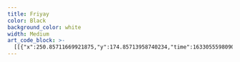 ```yaml
---
title: Friyay
color: Black
background_color: white
width: Medium
art_code_block: >-
  [[{"x":250.85711669921875,"y":174.85713958740234,"time":1633055598090,"color":"black"},{"x":246.85711669921875,"y":168.85713958740234,"time":1633055598194,"color":"black"},{"x":239.85711669921875,"y":165.85713958740234,"time":1633055598244,"color":"black"},{"x":233.85711669921875,"y":165.85713958740234,"time":1633055598277,"color":"black"},{"x":226.85711669921875,"y":165.85713958740234,"time":1633055598311,"color":"black"},{"x":218.85711669921875,"y":168.85713958740234,"time":1633055598344,"color":"black"},{"x":209.85711669921875,"y":173.85713958740234,"time":1633055598378,"color":"black"},{"x":205.85711669921875,"y":181.85713958740234,"time":1633055598410,"color":"black"},{"x":201.85711669921875,"y":190.85713958740234,"time":1633055598443,"color":"black"},{"x":200.85711669921875,"y":200.85713958740234,"time":1633055598477,"color":"black"},{"x":200.85711669921875,"y":210.85713958740234,"time":1633055598510,"color":"black"},{"x":203.85711669921875,"y":220.85713958740234,"time":1633055598544,"color":"black"},{"x":212.85711669921875,"y":232.85713958740234,"time":1633055598593,"color":"black"},{"x":218.85711669921875,"y":235.85713958740234,"time":1633055598611,"color":"black"},{"x":224.85711669921875,"y":237.85713958740234,"time":1633055598631,"color":"black"},{"x":230.85711669921875,"y":239.85713958740234,"time":1633055598648,"color":"black"},{"x":243.85711669921875,"y":240.85713958740234,"time":1633055598677,"color":"black"},{"x":258.85711669921875,"y":237.85713958740234,"time":1633055598711,"color":"black"},{"x":264.85711669921875,"y":234.85713958740234,"time":1633055598727,"color":"black"},{"x":271.85711669921875,"y":231.85713958740234,"time":1633055598744,"color":"black"},{"x":276.85711669921875,"y":226.85713958740234,"time":1633055598760,"color":"black"},{"x":282.85711669921875,"y":218.85713958740234,"time":1633055598795,"color":"black"},{"x":283.85711669921875,"y":213.85713958740234,"time":1633055598811,"color":"black"},{"x":283.85711669921875,"y":204.85713958740234,"time":1633055598844,"color":"black"},{"x":279.85711669921875,"y":195.85713958740234,"time":1633055598877,"color":"black"},{"x":277.85711669921875,"y":189.85713958740234,"time":1633055598894,"color":"black"},{"x":269.85711669921875,"y":181.85713958740234,"time":1633055598927,"color":"black"},{"x":263.85711669921875,"y":178.85713958740234,"time":1633055598944,"color":"black"},{"x":258.85711669921875,"y":175.85713958740234,"time":1633055598961,"color":"black"},{"x":253.85711669921875,"y":171.85713958740234,"time":1633055598977,"color":"black"},{"x":241.85711669921875,"y":166.85713958740234,"time":1633055599010,"color":"black"},{"x":236.85711669921875,"y":165.85713958740234,"time":1633055599029,"color":"black"},{"x":231.85711669921875,"y":165.85713958740234,"time":1633055599045,"color":"black"},{"x":241.85711669921875,"y":166.85713958740234,"time":1633055599010,"color":"black"}],[{"x":236.85711669921875,"y":106.85713958740234,"time":1633055599956,"color":"black"},{"x":240.85711669921875,"y":109.85713958740234,"time":1633055600080,"color":"black"},{"x":239.85711669921875,"y":115.85713958740234,"time":1633055600112,"color":"black"},{"x":238.85711669921875,"y":122.85713958740234,"time":1633055600148,"color":"black"},{"x":237.85711669921875,"y":128.85713958740234,"time":1633055600188,"color":"black"},{"x":236.85711669921875,"y":133.85713958740234,"time":1633055600224,"color":"black"},{"x":239.85711669921875,"y":139.85713958740234,"time":1633055600274,"color":"black"},{"x":242.85711669921875,"y":143.85713958740234,"time":1633055600307,"color":"black"},{"x":252.85711669921875,"y":149.85713958740234,"time":1633055600346,"color":"black"},{"x":260.85711669921875,"y":151.85713958740234,"time":1633055600379,"color":"black"},{"x":265.85711669921875,"y":152.85713958740234,"time":1633055600395,"color":"black"},{"x":279.85711669921875,"y":157.85713958740234,"time":1633055600446,"color":"black"},{"x":287.85711669921875,"y":161.85713958740234,"time":1633055600479,"color":"black"},{"x":294.85711669921875,"y":166.85713958740234,"time":1633055600513,"color":"black"},{"x":298.85711669921875,"y":169.85713958740234,"time":1633055600529,"color":"black"},{"x":301.85711669921875,"y":173.85713958740234,"time":1633055600546,"color":"black"},{"x":304.85711669921875,"y":177.85713958740234,"time":1633055600564,"color":"black"},{"x":312.85711669921875,"y":188.85713958740234,"time":1633055600612,"color":"black"},{"x":315.85711669921875,"y":196.85713958740234,"time":1633055600646,"color":"black"},{"x":317.85711669921875,"y":204.85713958740234,"time":1633055600679,"color":"black"},{"x":314.85711669921875,"y":212.85713958740234,"time":1633055600712,"color":"black"},{"x":310.85711669921875,"y":219.85713958740234,"time":1633055600746,"color":"black"},{"x":306.85711669921875,"y":226.85713958740234,"time":1633055600779,"color":"black"},{"x":300.85711669921875,"y":233.85713958740234,"time":1633055600812,"color":"black"},{"x":296.85711669921875,"y":236.85713958740234,"time":1633055600829,"color":"black"},{"x":291.85711669921875,"y":239.85713958740234,"time":1633055600846,"color":"black"},{"x":287.85711669921875,"y":242.85713958740234,"time":1633055600863,"color":"black"},{"x":282.85711669921875,"y":247.85713958740234,"time":1633055600896,"color":"black"},{"x":276.85711669921875,"y":251.85713958740234,"time":1633055600929,"color":"black"},{"x":268.85711669921875,"y":253.85713958740234,"time":1633055600963,"color":"black"},{"x":263.85711669921875,"y":254.85713958740234,"time":1633055600979,"color":"black"},{"x":254.85711669921875,"y":258.85713958740234,"time":1633055601028,"color":"black"},{"x":247.85711669921875,"y":261.85713958740234,"time":1633055601063,"color":"black"},{"x":239.85711669921875,"y":265.85713958740234,"time":1633055601097,"color":"black"},{"x":234.85711669921875,"y":271.85713958740234,"time":1633055601131,"color":"black"},{"x":233.85711669921875,"y":277.85713958740234,"time":1633055601163,"color":"black"},{"x":234.85711669921875,"y":283.85713958740234,"time":1633055601196,"color":"black"},{"x":237.85711669921875,"y":288.85713958740234,"time":1633055601229,"color":"black"},{"x":241.85711669921875,"y":293.85713958740234,"time":1633055601264,"color":"black"},{"x":247.85711669921875,"y":298.85713958740234,"time":1633055601296,"color":"black"},{"x":252.85711669921875,"y":303.85713958740234,"time":1633055601330,"color":"black"},{"x":258.85711669921875,"y":307.85713958740234,"time":1633055601366,"color":"black"},{"x":270.85711669921875,"y":312.85713958740234,"time":1633055601418,"color":"black"},{"x":275.85711669921875,"y":313.85713958740234,"time":1633055601435,"color":"black"},{"x":281.85711669921875,"y":314.85713958740234,"time":1633055601464,"color":"black"},{"x":286.85711669921875,"y":314.85713958740234,"time":1633055601483,"color":"black"},{"x":293.85711669921875,"y":312.85713958740234,"time":1633055601505,"color":"black"},{"x":308.85711669921875,"y":308.85713958740234,"time":1633055601525,"color":"black"},{"x":325.85711669921875,"y":298.85713958740234,"time":1633055601561,"color":"black"},{"x":331.85711669921875,"y":291.85713958740234,"time":1633055601602,"color":"black"},{"x":333.85711669921875,"y":283.85713958740234,"time":1633055601630,"color":"black"},{"x":331.85711669921875,"y":276.85713958740234,"time":1633055601665,"color":"black"},{"x":325.85711669921875,"y":266.85713958740234,"time":1633055601715,"color":"black"},{"x":321.85711669921875,"y":262.85713958740234,"time":1633055601772,"color":"black"},{"x":318.85711669921875,"y":258.85713958740234,"time":1633055601813,"color":"black"},{"x":322.85711669921875,"y":261.85713958740234,"time":1633055601881,"color":"black"},{"x":332.85711669921875,"y":268.85713958740234,"time":1633055601920,"color":"black"},{"x":337.85711669921875,"y":270.85713958740234,"time":1633055601948,"color":"black"},{"x":343.85711669921875,"y":273.85713958740234,"time":1633055601964,"color":"black"},{"x":351.85711669921875,"y":275.85713958740234,"time":1633055601985,"color":"black"},{"x":359.85711669921875,"y":276.85713958740234,"time":1633055602008,"color":"black"},{"x":374.85711669921875,"y":276.85713958740234,"time":1633055602033,"color":"black"},{"x":390.85711669921875,"y":271.85713958740234,"time":1633055602072,"color":"black"},{"x":402.85711669921875,"y":261.85713958740234,"time":1633055602102,"color":"black"},{"x":412.85711669921875,"y":248.85713958740234,"time":1633055602131,"color":"black"},{"x":415.85711669921875,"y":235.85713958740234,"time":1633055602170,"color":"black"},{"x":412.85711669921875,"y":223.85713958740234,"time":1633055602193,"color":"black"},{"x":405.85711669921875,"y":210.85713958740234,"time":1633055602246,"color":"black"},{"x":398.85711669921875,"y":198.85713958740234,"time":1633055602264,"color":"black"},{"x":391.85711669921875,"y":187.85713958740234,"time":1633055602286,"color":"black"},{"x":382.85711669921875,"y":179.85713958740234,"time":1633055602336,"color":"black"},{"x":370.85711669921875,"y":174.85713958740234,"time":1633055602367,"color":"black"},{"x":360.85711669921875,"y":172.85713958740234,"time":1633055602398,"color":"black"},{"x":350.85711669921875,"y":172.85713958740234,"time":1633055602423,"color":"black"},{"x":345.85711669921875,"y":173.85713958740234,"time":1633055602449,"color":"black"},{"x":340.85711669921875,"y":174.85713958740234,"time":1633055602476,"color":"black"},{"x":347.85711669921875,"y":174.85713958740234,"time":1633055602543,"color":"black"},{"x":365.85711669921875,"y":165.85713958740234,"time":1633055602595,"color":"black"},{"x":371.85711669921875,"y":160.85713958740234,"time":1633055602614,"color":"black"},{"x":378.85711669921875,"y":150.85713958740234,"time":1633055602638,"color":"black"},{"x":380.85711669921875,"y":141.85713958740234,"time":1633055602688,"color":"black"},{"x":377.85711669921875,"y":131.85713958740234,"time":1633055602720,"color":"black"},{"x":369.85711669921875,"y":120.85713958740234,"time":1633055602756,"color":"black"},{"x":365.85711669921875,"y":115.85713958740234,"time":1633055602788,"color":"black"},{"x":350.85711669921875,"y":98.85713958740234,"time":1633055602826,"color":"black"},{"x":343.85711669921875,"y":93.85713958740234,"time":1633055602857,"color":"black"},{"x":331.85711669921875,"y":85.85713958740234,"time":1633055602889,"color":"black"},{"x":324.85711669921875,"y":81.85713958740234,"time":1633055602905,"color":"black"},{"x":300.85711669921875,"y":75.85713958740234,"time":1633055602926,"color":"black"},{"x":282.85711669921875,"y":74.85713958740234,"time":1633055602958,"color":"black"},{"x":273.85711669921875,"y":76.85713958740234,"time":1633055602982,"color":"black"},{"x":255.85711669921875,"y":84.85713958740234,"time":1633055603007,"color":"black"},{"x":248.85711669921875,"y":89.85713958740234,"time":1633055603036,"color":"black"},{"x":240.85711669921875,"y":114.85713958740234,"time":1633055603089,"color":"black"},{"x":245.85711669921875,"y":121.85713958740234,"time":1633055603123,"color":"black"},{"x":248.85711669921875,"y":89.85713958740234,"time":1633055603036,"color":"black"}],[{"x":208.85711669921875,"y":149.85713958740234,"time":1633055603637,"color":"black"},{"x":215.85711669921875,"y":145.85713958740234,"time":1633055603722,"color":"black"},{"x":219.85711669921875,"y":139.85713958740234,"time":1633055603740,"color":"black"},{"x":222.85711669921875,"y":131.85713958740234,"time":1633055603773,"color":"black"},{"x":222.85711669921875,"y":121.85713958740234,"time":1633055603833,"color":"black"},{"x":219.85711669921875,"y":114.85713958740234,"time":1633055603872,"color":"black"},{"x":215.85711669921875,"y":106.85713958740234,"time":1633055603908,"color":"black"},{"x":211.85711669921875,"y":102.85713958740234,"time":1633055603951,"color":"black"},{"x":199.85711669921875,"y":92.85713958740234,"time":1633055603990,"color":"black"},{"x":189.85711669921875,"y":86.85713958740234,"time":1633055604029,"color":"black"},{"x":176.85711669921875,"y":81.85713958740234,"time":1633055604045,"color":"black"},{"x":170.85711669921875,"y":80.85713958740234,"time":1633055604076,"color":"black"},{"x":154.85711669921875,"y":80.85713958740234,"time":1633055604120,"color":"black"},{"x":120.85711669921875,"y":95.85713958740234,"time":1633055604156,"color":"black"},{"x":116.85711669921875,"y":110.85713958740234,"time":1633055604207,"color":"black"},{"x":117.85711669921875,"y":122.85713958740234,"time":1633055604239,"color":"black"},{"x":120.85711669921875,"y":132.85713958740234,"time":1633055604273,"color":"black"},{"x":126.85711669921875,"y":143.85713958740234,"time":1633055604307,"color":"black"},{"x":134.85711669921875,"y":153.85713958740234,"time":1633055604343,"color":"black"},{"x":149.85711669921875,"y":166.85713958740234,"time":1633055604394,"color":"black"},{"x":161.85711669921875,"y":172.85713958740234,"time":1633055604426,"color":"black"},{"x":167.85711669921875,"y":174.85713958740234,"time":1633055604457,"color":"black"},{"x":178.85711669921875,"y":178.85713958740234,"time":1633055604499,"color":"black"},{"x":169.85711669921875,"y":175.85713958740234,"time":1633055604588,"color":"black"},{"x":163.85711669921875,"y":174.85713958740234,"time":1633055604610,"color":"black"},{"x":155.85711669921875,"y":174.85713958740234,"time":1633055604644,"color":"black"},{"x":135.85711669921875,"y":174.85713958740234,"time":1633055604674,"color":"black"},{"x":124.85711669921875,"y":175.85713958740234,"time":1633055604705,"color":"black"},{"x":109.85711669921875,"y":180.85713958740234,"time":1633055604736,"color":"black"},{"x":96.85711669921875,"y":186.85713958740234,"time":1633055604772,"color":"black"},{"x":89.85711669921875,"y":196.85713958740234,"time":1633055604821,"color":"black"},{"x":82.85711669921875,"y":215.85713958740234,"time":1633055604862,"color":"black"},{"x":88.85711669921875,"y":224.85713958740234,"time":1633055604902,"color":"black"},{"x":98.85711669921875,"y":231.85713958740234,"time":1633055604971,"color":"black"},{"x":125.85711669921875,"y":241.85713958740234,"time":1633055605011,"color":"black"},{"x":145.85711669921875,"y":247.85713958740234,"time":1633055605042,"color":"black"},{"x":154.85711669921875,"y":249.85713958740234,"time":1633055605074,"color":"black"},{"x":163.85711669921875,"y":249.85713958740234,"time":1633055605108,"color":"black"},{"x":154.85711669921875,"y":252.85713958740234,"time":1633055605211,"color":"black"},{"x":147.85711669921875,"y":255.85713958740234,"time":1633055605233,"color":"black"},{"x":140.85711669921875,"y":260.85713958740234,"time":1633055605250,"color":"black"},{"x":126.85711669921875,"y":271.85713958740234,"time":1633055605279,"color":"black"},{"x":120.85711669921875,"y":282.85713958740234,"time":1633055605312,"color":"black"},{"x":119.85711669921875,"y":292.85713958740234,"time":1633055605347,"color":"black"},{"x":146.85711669921875,"y":312.85713958740234,"time":1633055605423,"color":"black"},{"x":164.85711669921875,"y":315.85713958740234,"time":1633055605463,"color":"black"},{"x":193.85711669921875,"y":316.85713958740234,"time":1633055605503,"color":"black"},{"x":208.85711669921875,"y":310.85713958740234,"time":1633055605544,"color":"black"},{"x":224.85711669921875,"y":293.85713958740234,"time":1633055605594,"color":"black"},{"x":225.85711669921875,"y":273.85713958740234,"time":1633055605645,"color":"black"},{"x":215.85711669921875,"y":262.85713958740234,"time":1633055605679,"color":"black"},{"x":200.85711669921875,"y":252.85713958740234,"time":1633055605712,"color":"black"},{"x":183.85711669921875,"y":239.85713958740234,"time":1633055605747,"color":"black"},{"x":169.85711669921875,"y":218.85713958740234,"time":1633055605786,"color":"black"},{"x":171.85711669921875,"y":199.85713958740234,"time":1633055605830,"color":"black"},{"x":180.85711669921875,"y":178.85713958740234,"time":1633055605865,"color":"black"},{"x":195.85711669921875,"y":151.85713958740234,"time":1633055605902,"color":"black"},{"x":202.85711669921875,"y":139.85713958740234,"time":1633055605936,"color":"black"},{"x":206.85711669921875,"y":135.85713958740234,"time":1633055605971,"color":"black"},{"x":195.85711669921875,"y":151.85713958740234,"time":1633055605902,"color":"black"}],[{"x":57.85711669921875,"y":385.85713958740234,"time":1633055607155,"color":"black"},{"x":63.85711669921875,"y":382.85713958740234,"time":1633055607203,"color":"black"},{"x":70.85711669921875,"y":374.85713958740234,"time":1633055607236,"color":"black"},{"x":72.85711669921875,"y":368.85713958740234,"time":1633055607272,"color":"black"},{"x":66.85711669921875,"y":365.85713958740234,"time":1633055607317,"color":"black"},{"x":54.85711669921875,"y":370.85713958740234,"time":1633055607351,"color":"black"},{"x":37.85711669921875,"y":384.85713958740234,"time":1633055607387,"color":"black"},{"x":25.85711669921875,"y":398.85713958740234,"time":1633055607423,"color":"black"},{"x":29.85711669921875,"y":405.85713958740234,"time":1633055607488,"color":"black"},{"x":60.85711669921875,"y":388.85713958740234,"time":1633055607543,"color":"black"},{"x":93.85711669921875,"y":362.85713958740234,"time":1633055607589,"color":"black"},{"x":124.85711669921875,"y":339.85713958740234,"time":1633055607638,"color":"black"},{"x":148.85711669921875,"y":323.85713958740234,"time":1633055607726,"color":"black"},{"x":134.85711669921875,"y":334.85713958740234,"time":1633055607796,"color":"black"},{"x":126.85711669921875,"y":340.85713958740234,"time":1633055607845,"color":"black"},{"x":94.85711669921875,"y":370.85713958740234,"time":1633055607895,"color":"black"},{"x":69.85711669921875,"y":393.85713958740234,"time":1633055607937,"color":"black"},{"x":63.85711669921875,"y":404.85713958740234,"time":1633055607986,"color":"black"},{"x":76.85711669921875,"y":398.85713958740234,"time":1633055608048,"color":"black"},{"x":102.85711669921875,"y":381.85713958740234,"time":1633055608106,"color":"black"},{"x":107.85711669921875,"y":381.85713958740234,"time":1633055608132,"color":"black"},{"x":94.85711669921875,"y":392.85713958740234,"time":1633055608182,"color":"black"},{"x":90.85711669921875,"y":403.85713958740234,"time":1633055608220,"color":"black"},{"x":99.85711669921875,"y":399.85713958740234,"time":1633055608257,"color":"black"},{"x":118.85711669921875,"y":380.85713958740234,"time":1633055608311,"color":"black"},{"x":126.85711669921875,"y":379.85713958740234,"time":1633055608473,"color":"black"},{"x":132.85711669921875,"y":377.85713958740234,"time":1633055608490,"color":"black"},{"x":118.85711669921875,"y":391.85713958740234,"time":1633055608591,"color":"black"},{"x":112.85711669921875,"y":395.85713958740234,"time":1633055608638,"color":"black"},{"x":110.85711669921875,"y":402.85713958740234,"time":1633055608693,"color":"black"},{"x":127.85711669921875,"y":394.85713958740234,"time":1633055608743,"color":"black"},{"x":147.85711669921875,"y":380.85713958740234,"time":1633055608788,"color":"black"},{"x":132.85711669921875,"y":392.85713958740234,"time":1633055608861,"color":"black"},{"x":126.85711669921875,"y":397.85713958740234,"time":1633055608880,"color":"black"},{"x":134.85711669921875,"y":401.85713958740234,"time":1633055608961,"color":"black"},{"x":159.85711669921875,"y":391.85713958740234,"time":1633055609011,"color":"black"},{"x":169.85711669921875,"y":388.85713958740234,"time":1633055609068,"color":"black"},{"x":164.85711669921875,"y":391.85713958740234,"time":1633055609084,"color":"black"},{"x":157.85711669921875,"y":395.85713958740234,"time":1633055609169,"color":"black"},{"x":182.85711669921875,"y":386.85713958740234,"time":1633055609185,"color":"black"},{"x":224.85711669921875,"y":353.85713958740234,"time":1633055609236,"color":"black"},{"x":249.85711669921875,"y":334.85713958740234,"time":1633055609277,"color":"black"},{"x":266.85711669921875,"y":324.85713958740234,"time":1633055609327,"color":"black"},{"x":257.85711669921875,"y":333.85713958740234,"time":1633055609370,"color":"black"},{"x":221.85711669921875,"y":363.85713958740234,"time":1633055609422,"color":"black"},{"x":191.85711669921875,"y":386.85713958740234,"time":1633055609466,"color":"black"},{"x":176.85711669921875,"y":401.85713958740234,"time":1633055609512,"color":"black"},{"x":194.85711669921875,"y":394.85713958740234,"time":1633055609566,"color":"black"},{"x":205.85711669921875,"y":391.85713958740234,"time":1633055609608,"color":"black"},{"x":197.85711669921875,"y":393.85713958740234,"time":1633055609697,"color":"black"},{"x":189.85711669921875,"y":396.85713958740234,"time":1633055609755,"color":"black"},{"x":213.85711669921875,"y":379.85713958740234,"time":1633055609827,"color":"black"},{"x":226.85711669921875,"y":373.85713958740234,"time":1633055609843,"color":"black"},{"x":237.85711669921875,"y":370.85713958740234,"time":1633055609897,"color":"black"},{"x":253.85711669921875,"y":366.85713958740234,"time":1633055609953,"color":"black"},{"x":272.85711669921875,"y":362.85713958740234,"time":1633055609997,"color":"black"},{"x":235.85711669921875,"y":378.85713958740234,"time":1633055610050,"color":"black"},{"x":202.85711669921875,"y":397.85713958740234,"time":1633055610104,"color":"black"},{"x":200.85711669921875,"y":402.85713958740234,"time":1633055610147,"color":"black"},{"x":223.85711669921875,"y":399.85713958740234,"time":1633055610196,"color":"black"},{"x":266.85711669921875,"y":383.85713958740234,"time":1633055610241,"color":"black"},{"x":296.85711669921875,"y":373.85713958740234,"time":1633055610300,"color":"black"},{"x":288.85711669921875,"y":372.85713958740234,"time":1633055610345,"color":"black"},{"x":253.85711669921875,"y":383.85713958740234,"time":1633055610395,"color":"black"},{"x":226.85711669921875,"y":402.85713958740234,"time":1633055610451,"color":"black"},{"x":243.85711669921875,"y":396.85713958740234,"time":1633055610496,"color":"black"},{"x":286.85711669921875,"y":372.85713958740234,"time":1633055610548,"color":"black"},{"x":293.85711669921875,"y":371.85713958740234,"time":1633055610593,"color":"black"},{"x":271.85711669921875,"y":387.85713958740234,"time":1633055610650,"color":"black"},{"x":251.85711669921875,"y":401.85713958740234,"time":1633055610703,"color":"black"},{"x":263.85711669921875,"y":397.85713958740234,"time":1633055610758,"color":"black"},{"x":305.85711669921875,"y":375.85713958740234,"time":1633055610821,"color":"black"},{"x":318.85711669921875,"y":377.85713958740234,"time":1633055610919,"color":"black"},{"x":287.85711669921875,"y":400.85713958740234,"time":1633055610994,"color":"black"},{"x":343.85711669921875,"y":367.85713958740234,"time":1633055611139,"color":"black"},{"x":342.85711669921875,"y":374.85713958740234,"time":1633055611199,"color":"black"},{"x":336.85711669921875,"y":380.85713958740234,"time":1633055611253,"color":"black"},{"x":315.85711669921875,"y":395.85713958740234,"time":1633055611269,"color":"black"},{"x":326.85711669921875,"y":383.85713958740234,"time":1633055611369,"color":"black"},{"x":354.85711669921875,"y":367.85713958740234,"time":1633055611386,"color":"black"},{"x":362.85711669921875,"y":365.85713958740234,"time":1633055611438,"color":"black"},{"x":341.85711669921875,"y":385.85713958740234,"time":1633055611538,"color":"black"},{"x":332.85711669921875,"y":400.85713958740234,"time":1633055611601,"color":"black"},{"x":361.85711669921875,"y":389.85713958740234,"time":1633055611663,"color":"black"},{"x":382.85711669921875,"y":371.85713958740234,"time":1633055611711,"color":"black"},{"x":367.85711669921875,"y":372.85713958740234,"time":1633055611770,"color":"black"},{"x":387.85711669921875,"y":384.85713958740234,"time":1633055611844,"color":"black"},{"x":388.85711669921875,"y":389.85713958740234,"time":1633055611900,"color":"black"},{"x":371.85711669921875,"y":400.85713958740234,"time":1633055611917,"color":"black"},{"x":382.85711669921875,"y":387.85713958740234,"time":1633055612032,"color":"black"},{"x":421.85711669921875,"y":370.85713958740234,"time":1633055612083,"color":"black"},{"x":422.85711669921875,"y":383.85713958740234,"time":1633055612137,"color":"black"},{"x":417.85711669921875,"y":395.85713958740234,"time":1633055612153,"color":"black"},{"x":422.85711669921875,"y":398.85713958740234,"time":1633055612280,"color":"black"},{"x":420.85711669921875,"y":404.85713958740234,"time":1633055612371,"color":"black"},{"x":423.85711669921875,"y":399.85713958740234,"time":1633055612436,"color":"black"},{"x":435.85711669921875,"y":377.85713958740234,"time":1633055612452,"color":"black"},{"x":438.85711669921875,"y":370.85713958740234,"time":1633055612506,"color":"black"},{"x":441.85711669921875,"y":357.85713958740234,"time":1633055612569,"color":"black"},{"x":445.85711669921875,"y":348.85713958740234,"time":1633055612619,"color":"black"},{"x":451.85711669921875,"y":351.85713958740234,"time":1633055612675,"color":"black"},{"x":460.85711669921875,"y":360.85713958740234,"time":1633055612739,"color":"black"},{"x":445.85711669921875,"y":348.85713958740234,"time":1633055612619,"color":"black"},{"x":490.85711669921875,"y":341.85713958740234,"time":1633055612847,"color":"black"}],[{"x":91.85711669921875,"y":444.85713958740234,"time":1633055613673,"color":"black"},{"x":174.85711669921875,"y":435.85713958740234,"time":1633055613741,"color":"black"},{"x":209.85711669921875,"y":432.85713958740234,"time":1633055613757,"color":"black"},{"x":327.85711669921875,"y":426.85713958740234,"time":1633055613806,"color":"black"},{"x":406.85711669921875,"y":428.85713958740234,"time":1633055613861,"color":"black"},{"x":325.85711669921875,"y":440.85713958740234,"time":1633055613975,"color":"black"},{"x":288.85711669921875,"y":444.85713958740234,"time":1633055614044,"color":"black"},{"x":211.85711669921875,"y":459.85713958740234,"time":1633055614117,"color":"black"},{"x":267.85711669921875,"y":457.85713958740234,"time":1633055614174,"color":"black"},{"x":329.85711669921875,"y":464.85713958740234,"time":1633055614190,"color":"black"},{"x":298.85711669921875,"y":473.85713958740234,"time":1633055614247,"color":"black"},{"x":211.85711669921875,"y":479.85713958740234,"time":1633055614313,"color":"black"},{"x":245.85711669921875,"y":480.85713958740234,"time":1633055614370,"color":"black"},{"x":325.85711669921875,"y":489.85713958740234,"time":1633055614422,"color":"black"},{"x":211.85711669921875,"y":479.85713958740234,"time":1633055614313,"color":"black"},{"x":337.85711669921875,"y":491.85713958740234,"time":1633055614489,"color":"black"}],[{"x":263.85711669921875,"y":94.85713958740234,"time":1633055643751,"color":"black"},{"x":255.85711669921875,"y":101.85713958740234,"time":1633055643902,"color":"black"},{"x":250.85711669921875,"y":110.85713958740234,"time":1633055643968,"color":"black"},{"x":237.85711669921875,"y":132.85713958740234,"time":1633055644032,"color":"black"},{"x":255.85711669921875,"y":117.85713958740234,"time":1633055644104,"color":"black"},{"x":290.85711669921875,"y":81.85713958740234,"time":1633055644167,"color":"black"},{"x":295.85711669921875,"y":87.85713958740234,"time":1633055644232,"color":"black"},{"x":266.85711669921875,"y":124.85713958740234,"time":1633055644329,"color":"black"},{"x":257.85711669921875,"y":140.85713958740234,"time":1633055644397,"color":"black"},{"x":298.85711669921875,"y":96.85713958740234,"time":1633055644420,"color":"black"},{"x":304.85711669921875,"y":96.85713958740234,"time":1633055644478,"color":"black"},{"x":279.85711669921875,"y":133.85713958740234,"time":1633055644531,"color":"black"},{"x":273.85711669921875,"y":147.85713958740234,"time":1633055644592,"color":"black"},{"x":305.85711669921875,"y":118.85713958740234,"time":1633055644649,"color":"black"},{"x":325.85711669921875,"y":101.85713958740234,"time":1633055644709,"color":"black"},{"x":315.85711669921875,"y":114.85713958740234,"time":1633055644761,"color":"black"},{"x":299.85711669921875,"y":144.85713958740234,"time":1633055644821,"color":"black"},{"x":319.85711669921875,"y":135.85713958740234,"time":1633055644881,"color":"black"},{"x":345.85711669921875,"y":138.85713958740234,"time":1633055644951,"color":"black"},{"x":349.85711669921875,"y":145.85713958740234,"time":1633055645002,"color":"black"},{"x":319.85711669921875,"y":135.85713958740234,"time":1633055644881,"color":"black"},{"x":350.85711669921875,"y":147.85713958740234,"time":1633055645060,"color":"black"}],[{"x":32.85711669921875,"y":28.857139587402344,"time":1633055681513,"color":"black"},{"x":24.85711669921875,"y":51.857139587402344,"time":1633055681595,"color":"black"},{"x":40.85711669921875,"y":41.857139587402344,"time":1633055681721,"color":"black"},{"x":41.85711669921875,"y":49.857139587402344,"time":1633055681789,"color":"black"},{"x":44.85711669921875,"y":59.857139587402344,"time":1633055681809,"color":"black"},{"x":57.85711669921875,"y":44.857139587402344,"time":1633055681894,"color":"black"},{"x":52.85711669921875,"y":32.857139587402344,"time":1633055681988,"color":"black"},{"x":44.85711669921875,"y":59.857139587402344,"time":1633055681809,"color":"black"},{"x":52.85711669921875,"y":33.857139587402344,"time":1633055682123,"color":"black"}],[{"x":67.85711669921875,"y":34.857139587402344,"time":1633055682146,"color":"black"},{"x":66.85711669921875,"y":54.857139587402344,"time":1633055682219,"color":"black"},{"x":84.85711669921875,"y":44.857139587402344,"time":1633055682287,"color":"black"},{"x":71.85711669921875,"y":28.857139587402344,"time":1633055682355,"color":"black"},{"x":65.85711669921875,"y":35.857139587402344,"time":1633055682409,"color":"black"},{"x":84.85711669921875,"y":44.857139587402344,"time":1633055682287,"color":"black"},{"x":65.85711669921875,"y":35.857139587402344,"time":1633055682535,"color":"black"}],[{"x":88.85711669921875,"y":31.857139587402344,"time":1633055682582,"color":"black"},{"x":89.85711669921875,"y":52.857139587402344,"time":1633055682663,"color":"black"},{"x":96.85711669921875,"y":47.857139587402344,"time":1633055682733,"color":"black"},{"x":107.85711669921875,"y":45.857139587402344,"time":1633055682791,"color":"black"},{"x":116.85711669921875,"y":53.857139587402344,"time":1633055682854,"color":"black"},{"x":129.85711669921875,"y":37.857139587402344,"time":1633055682921,"color":"black"},{"x":128.85711669921875,"y":32.857139587402344,"time":1633055682983,"color":"black"},{"x":116.85711669921875,"y":53.857139587402344,"time":1633055682854,"color":"black"},{"x":127.85711669921875,"y":32.857139587402344,"time":1633055683107,"color":"black"}],[{"x":41.85711669921875,"y":74.85713958740234,"time":1633055683213,"color":"black"},{"x":78.85711669921875,"y":68.85713958740234,"time":1633055683278,"color":"black"},{"x":136.85711669921875,"y":63.857139587402344,"time":1633055683348,"color":"black"},{"x":143.85711669921875,"y":63.857139587402344,"time":1633055683410,"color":"black"},{"x":78.85711669921875,"y":68.85713958740234,"time":1633055683278,"color":"black"}],[{"x":219.85711669921875,"y":13.857139587402344,"time":1633055684664,"color":"black"},{"x":212.85711669921875,"y":26.857139587402344,"time":1633055684730,"color":"black"},{"x":205.85711669921875,"y":37.857139587402344,"time":1633055684746,"color":"black"},{"x":199.85711669921875,"y":47.857139587402344,"time":1633055684805,"color":"black"},{"x":212.85711669921875,"y":26.857139587402344,"time":1633055684730,"color":"black"},{"x":196.85711669921875,"y":52.857139587402344,"time":1633055684870,"color":"black"}],[{"x":184.85711669921875,"y":33.857139587402344,"time":1633055684944,"color":"black"},{"x":214.85711669921875,"y":11.857139587402344,"time":1633055685010,"color":"black"},{"x":227.85711669921875,"y":36.857139587402344,"time":1633055685145,"color":"black"},{"x":220.85711669921875,"y":45.857139587402344,"time":1633055685163,"color":"black"},{"x":215.85711669921875,"y":48.857139587402344,"time":1633055685236,"color":"black"},{"x":241.85711669921875,"y":28.857139587402344,"time":1633055685297,"color":"black"},{"x":243.85711669921875,"y":42.857139587402344,"time":1633055685365,"color":"black"},{"x":236.85711669921875,"y":51.857139587402344,"time":1633055685435,"color":"black"},{"x":241.85711669921875,"y":28.857139587402344,"time":1633055685297,"color":"black"}],[{"x":257.85711669921875,"y":31.857139587402344,"time":1633055685560,"color":"black"},{"x":235.85711669921875,"y":51.857139587402344,"time":1633055685560,"color":"black"},{"x":253.85711669921875,"y":42.857139587402344,"time":1633055685580,"color":"black"},{"x":251.85711669921875,"y":48.857139587402344,"time":1633055685639,"color":"black"},{"x":235.85711669921875,"y":51.857139587402344,"time":1633055685560,"color":"black"}],[{"x":275.85711669921875,"y":26.857139587402344,"time":1633055685751,"color":"black"},{"x":272.85711669921875,"y":30.857139587402344,"time":1633055685763,"color":"black"},{"x":277.85711669921875,"y":55.857139587402344,"time":1633055685880,"color":"black"},{"x":254.85711669921875,"y":49.857139587402344,"time":1633055685941,"color":"black"},{"x":272.85711669921875,"y":30.857139587402344,"time":1633055685763,"color":"black"}],[{"x":205.85711669921875,"y":24.857139587402344,"time":1633055686246,"color":"black"}],[{"x":188.85711669921875,"y":67.85713958740234,"time":1633055686834,"color":"black"},{"x":211.85711669921875,"y":65.85713958740234,"time":1633055686919,"color":"black"},{"x":310.85711669921875,"y":64.85713958740234,"time":1633055686989,"color":"black"},{"x":188.85711669921875,"y":67.85713958740234,"time":1633055686834,"color":"black"}],[{"x":198.85711669921875,"y":66.85713958740234,"time":1633055687985,"color":"black"},{"x":257.85711669921875,"y":65.85713958740234,"time":1633055688062,"color":"black"},{"x":295.85711669921875,"y":64.85713958740234,"time":1633055688136,"color":"black"},{"x":198.85711669921875,"y":66.85713958740234,"time":1633055687985,"color":"black"},{"x":296.85711669921875,"y":64.85713958740234,"time":1633055688206,"color":"black"}],[{"x":339.85711669921875,"y":37.857139587402344,"time":1633055688665,"color":"black"},{"x":330.85711669921875,"y":50.857139587402344,"time":1633055688755,"color":"black"},{"x":339.85711669921875,"y":37.857139587402344,"time":1633055688665,"color":"black"},{"x":328.85711669921875,"y":51.857139587402344,"time":1633055688823,"color":"black"}],[{"x":353.85711669921875,"y":35.857139587402344,"time":1633055688860,"color":"black"},{"x":336.85711669921875,"y":44.857139587402344,"time":1633055688938,"color":"black"},{"x":345.85711669921875,"y":53.857139587402344,"time":1633055689005,"color":"black"},{"x":341.85711669921875,"y":57.857139587402344,"time":1633055689104,"color":"black"},{"x":333.85711669921875,"y":58.857139587402344,"time":1633055689196,"color":"black"},{"x":345.85711669921875,"y":53.857139587402344,"time":1633055689005,"color":"black"}],[{"x":398.85711669921875,"y":33.857139587402344,"time":1633055690832,"color":"black"},{"x":394.85711669921875,"y":38.857139587402344,"time":1633055690905,"color":"black"},{"x":405.85711669921875,"y":55.857139587402344,"time":1633055690992,"color":"black"},{"x":411.85711669921875,"y":37.857139587402344,"time":1633055691067,"color":"black"},{"x":405.85711669921875,"y":34.857139587402344,"time":1633055691085,"color":"black"},{"x":389.85711669921875,"y":40.857139587402344,"time":1633055691160,"color":"black"},{"x":411.85711669921875,"y":37.857139587402344,"time":1633055691067,"color":"black"}],[{"x":430.85711669921875,"y":29.857139587402344,"time":1633055691381,"color":"black"},{"x":424.85711669921875,"y":46.857139587402344,"time":1633055691463,"color":"black"},{"x":418.85711669921875,"y":62.857139587402344,"time":1633055691531,"color":"black"},{"x":430.85711669921875,"y":29.857139587402344,"time":1633055691381,"color":"black"},{"x":418.85711669921875,"y":61.857139587402344,"time":1633055691661,"color":"black"}],[{"x":419.85711669921875,"y":44.857139587402344,"time":1633055691729,"color":"black"},{"x":459.85711669921875,"y":36.857139587402344,"time":1633055691800,"color":"black"},{"x":464.85711669921875,"y":35.857139587402344,"time":1633055691870,"color":"black"},{"x":419.85711669921875,"y":44.857139587402344,"time":1633055691729,"color":"black"},{"x":464.85711669921875,"y":35.857139587402344,"time":1633055691946,"color":"black"}],[{"x":429.85711669921875,"y":39.857139587402344,"time":1633055692045,"color":"black"},{"x":446.85711669921875,"y":61.857139587402344,"time":1633055692124,"color":"black"},{"x":429.85711669921875,"y":39.857139587402344,"time":1633055692045,"color":"black"},{"x":448.85711669921875,"y":63.857139587402344,"time":1633055692221,"color":"black"}],[{"x":461.85711669921875,"y":61.857139587402344,"time":1633055692345,"color":"black"}],[{"x":400.85711669921875,"y":85.85713958740234,"time":1633055693134,"color":"black"}],[{"x":402.85711669921875,"y":85.85713958740234,"time":1633055693282,"color":"black"},{"x":402.85711669921875,"y":92.85713958740234,"time":1633055693380,"color":"black"},{"x":395.85711669921875,"y":105.85713958740234,"time":1633055693450,"color":"black"},{"x":402.85711669921875,"y":85.85713958740234,"time":1633055693282,"color":"black"}],[{"x":374.85711669921875,"y":84.85713958740234,"time":1633055693662,"color":"black"},{"x":417.85711669921875,"y":86.85713958740234,"time":1633055693746,"color":"black"},{"x":436.85711669921875,"y":86.85713958740234,"time":1633055693826,"color":"black"},{"x":374.85711669921875,"y":84.85713958740234,"time":1633055693662,"color":"black"},{"x":435.85711669921875,"y":86.85713958740234,"time":1633055693914,"color":"black"}],[{"x":371.85711669921875,"y":102.85713958740234,"time":1633055694014,"color":"black"},{"x":391.85711669921875,"y":107.85713958740234,"time":1633055694089,"color":"black"},{"x":437.85711669921875,"y":107.85713958740234,"time":1633055694179,"color":"black"},{"x":371.85711669921875,"y":102.85713958740234,"time":1633055694014,"color":"black"}],[{"x":389.85711669921875,"y":113.85713958740234,"time":1633055694937,"color":"black"},{"x":428.85711669921875,"y":113.85713958740234,"time":1633055695040,"color":"black"},{"x":439.85711669921875,"y":113.85713958740234,"time":1633055695121,"color":"black"},{"x":389.85711669921875,"y":113.85713958740234,"time":1633055694937,"color":"black"}],[{"x":405.85711669921875,"y":93.85713958740234,"time":1633055695815,"color":"black"},{"x":402.85711669921875,"y":103.85713958740234,"time":1633055695986,"color":"black"},{"x":399.85711669921875,"y":110.85713958740234,"time":1633055696006,"color":"black"},{"x":399.85711669921875,"y":120.85713958740234,"time":1633055696097,"color":"black"},{"x":402.85711669921875,"y":103.85713958740234,"time":1633055695986,"color":"black"},{"x":400.85711669921875,"y":120.85713958740234,"time":1633055696229,"color":"black"}],[{"x":398.85711669921875,"y":144.85713958740234,"time":1633055696984,"color":"black"},{"x":393.85711669921875,"y":144.85713958740234,"time":1633055697071,"color":"black"},{"x":391.85711669921875,"y":157.85713958740234,"time":1633055697147,"color":"black"},{"x":400.85711669921875,"y":143.85713958740234,"time":1633055697225,"color":"black"},{"x":394.85711669921875,"y":180.85713958740234,"time":1633055697331,"color":"black"},{"x":380.85711669921875,"y":187.85713958740234,"time":1633055697407,"color":"black"},{"x":373.85711669921875,"y":188.85713958740234,"time":1633055697423,"color":"black"},{"x":354.85711669921875,"y":168.85713958740234,"time":1633055697510,"color":"black"},{"x":358.85711669921875,"y":165.85713958740234,"time":1633055697580,"color":"black"},{"x":373.85711669921875,"y":188.85713958740234,"time":1633055697423,"color":"black"},{"x":362.85711669921875,"y":163.85713958740234,"time":1633055697660,"color":"black"}],[{"x":412.85711669921875,"y":144.85713958740234,"time":1633055697795,"color":"black"},{"x":419.85711669921875,"y":163.85713958740234,"time":1633055697970,"color":"black"},{"x":424.85711669921875,"y":145.85713958740234,"time":1633055698050,"color":"black"},{"x":425.85711669921875,"y":159.85713958740234,"time":1633055698135,"color":"black"},{"x":419.85711669921875,"y":163.85713958740234,"time":1633055697970,"color":"black"}],[{"x":432.85711669921875,"y":155.85713958740234,"time":1633055698483,"color":"black"},{"x":444.85711669921875,"y":149.85713958740234,"time":1633055698592,"color":"black"},{"x":439.85711669921875,"y":145.85713958740234,"time":1633055698667,"color":"black"},{"x":432.85711669921875,"y":162.85713958740234,"time":1633055698762,"color":"black"},{"x":451.85711669921875,"y":162.85713958740234,"time":1633055698848,"color":"black"},{"x":439.85711669921875,"y":145.85713958740234,"time":1633055698667,"color":"black"}],[{"x":468.85711669921875,"y":144.85713958740234,"time":1633055699078,"color":"black"},{"x":454.85711669921875,"y":149.85713958740234,"time":1633055699172,"color":"black"},{"x":466.85711669921875,"y":158.85713958740234,"time":1633055699267,"color":"black"},{"x":451.85711669921875,"y":164.85713958740234,"time":1633055699371,"color":"black"},{"x":443.85711669921875,"y":167.85713958740234,"time":1633055699392,"color":"black"},{"x":466.85711669921875,"y":158.85713958740234,"time":1633055699267,"color":"black"},{"x":442.85711669921875,"y":168.85713958740234,"time":1633055699554,"color":"black"}],[{"x":485.85711669921875,"y":143.85713958740234,"time":1633055699628,"color":"black"},{"x":474.85711669921875,"y":150.85713958740234,"time":1633055699721,"color":"black"},{"x":482.85711669921875,"y":163.85713958740234,"time":1633055699804,"color":"black"},{"x":477.85711669921875,"y":172.85713958740234,"time":1633055699894,"color":"black"},{"x":459.85711669921875,"y":174.85713958740234,"time":1633055700054,"color":"black"},{"x":482.85711669921875,"y":163.85713958740234,"time":1633055699804,"color":"black"},{"x":458.85711669921875,"y":175.85713958740234,"time":1633055700071,"color":"black"}],[{"x":483.85711669921875,"y":176.85713958740234,"time":1633055700150,"color":"black"}]]
---
```



